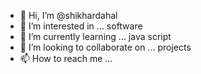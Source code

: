 - 👋 Hi, I’m @shikhardahal
- 👀 I’m interested in ... software 
- 🌱 I’m currently learning ... java script
- 💞️ I’m looking to collaborate on ... projects
- 📫 How to reach me ... 

<!---
shikhardahal/shikhardahal is a ✨ special ✨ repository because its `README.md` (this file) appears on your GitHub profile.
You can click the Preview link to take a look at your changes.
--->
